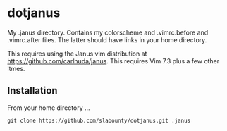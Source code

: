 dotjanus
========

My .janus directory. Contains my colorscheme and .vimrc.before and .vimrc.after files. The latter should have links in your home directory.

This requires using the Janus vim distribution at https://github.com/carlhuda/janus. This requires Vim 7.3 plus a few other itmes.

## Installation
From your home directory ...

```git clone https://github.com/slabounty/dotjanus.git .janus```
